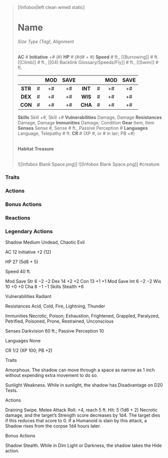 > [!infobox|left clean wmed static]
> # Name
> *Size Type (Tag), Alignment*
> 
> | |
> | - |
> **AC** # **Initiative** +# (#)
> **HP** # (#d# + #)
> **Speed** # ft., [[Burrowing]] # ft. [[Climb]] # ft., [[04) Backlink Glossary/Speeds/Fly]] # ft., [[Swim]] # ft.
> 
> | | | MOD | SAVE | | | MOD | SAVE |
> | :-: | :-: | :-: | :-: | :-: | :-: | :-: | :-: |
> | **STR** | # | +# | +# | **INT** | # | +# | +# | 
> | **DEX** | # | +# | +# | **WIS** | # | +# | +# |
> | **CON** | # | +# | +# | **CHA** | # | +# | +# |
> **Skills** Skill +#, Skill +#
> **Vulnerabilities** Damage, Damage
> **Resistances** Damage, Damage
> **Immunities** Damage; Condition
> **Gear** Item, Item
> **Senses** Sense #, Sense # ft., Passive Perception #
> **Languages** Language, Telepathy # ft.
> **CR** # (XP #, or # in lair; PB +#)
>
> | |
> | - |
> **Habitat**
> **Treasure**
> 
> | |
> | - |
> ![[Infobox Blank Space.png]]
> ![[Infobox Blank Space.png]]
> #creature 


### Traits
### Actions
### Bonus Actions
### Reactions
### Legendary Actions
Shadow
Medium Undead, Chaotic Evil

AC 12 Initiative +2 (12)

HP 27 (5d8 + 5)

Speed 40 ft.

Mod	Save
Str	6	−2	−2
Dex	14	+2	+2
Con	13	+1	+1
Mod	Save
Int	6	−2	−2
Wis	10	+0	+0
Cha	8	−1	−1
Skills Stealth +6

Vulnerabilities Radiant

Resistances Acid, Cold, Fire, Lightning, Thunder

Immunities Necrotic, Poison; Exhaustion, Frightened, Grappled, Paralyzed, Petrified, Poisoned, Prone, Restrained, Unconscious

Senses Darkvision 60 ft.; Passive Perception 10

Languages None

CR 1/2 (XP 100; PB +2)

Traits

Amorphous. The shadow can move through a space as narrow as 1 inch without expending extra movement to do so.

Sunlight Weakness. While in sunlight, the shadow has Disadvantage on D20 Tests.

Actions

Draining Swipe. Melee Attack Roll: +4, reach 5 ft. Hit: 5 (1d6 + 2) Necrotic damage, and the target’s Strength score decreases by 1d4. The target dies if this reduces that score to 0. If a Humanoid is slain by this attack, a Shadow rises from the corpse 1d4 hours later.

Bonus Actions

Shadow Stealth. While in Dim Light or Darkness, the shadow takes the Hide action.